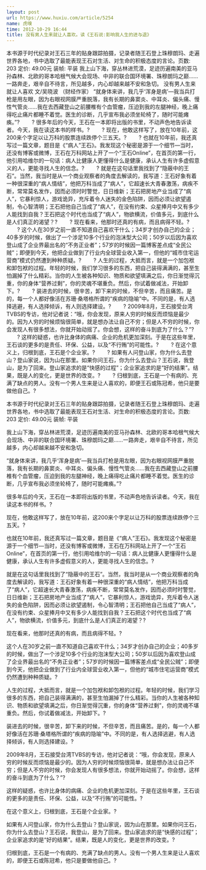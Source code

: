 ```yaml
---
layout: post
url: https://www.huxiu.com/article/5254
name: 虎嗅
time: 2012-10-29 16:44
title: 没有男人生来就让人喜欢。读《王石说:影响我人生的进与退》
---
```

本书源于时代纪录对王石三年的贴身跟踪拍摄，记录者随王石登上珠穆朗玛、走遍世界各地，书中选取了最能表现王石对生活、对生命的积极态度的言论。页数: 203 定价: 49.00元 装帧: 平装 我上山下海，穿丛林进荒漠，足迹历遍南美的亚马孙森林、北欧的哥本哈根气候大会现场、中非的联合国环境署、珠穆朗玛之巅……一路奔走，艰辛自不待言，所见越多，内心却越来越不安和急切。 没有男人生来就让人喜欢 文/吴晓波 （财经作家） “就身体来讲，我几乎‘浑身是病’—我当兵打枪是用左眼，因为右眼视网膜严重脱落，我有长期的鼻窦炎、中耳炎、偏头痛、慢性气管炎……我在去西藏登山之前腰椎有个血管瘤，压迫到我的左腿神经，晚上痛得吃止痛片都睡不着觉。医生的诊断，几乎宣布我必须坐轮椅了，随时可能瘫痪。”? 　　? 很多年后的今天，王石在一本即将出版的书里，不动声色地告诉读者。今天，我在读这本书的样书。? 　　? 现在，他敢这样写了，放在10年前，这200来个字足以让万科的股票连续跌停个三五天。? 　　? 也就在10年前，我还真写过一篇文章，题目是《“病人”王石》。我发现这个秘密是源于一个细节—当时，还没有博客或微博，王石在万科网站上开了一个“王石Online”，在首页的第一行，他引用哈维尔的一句话：病人比健康人更懂得什么是健康，承认人生有许多虚假意义的人，更能寻找人生的信念。? 　　? 就是在这句话里我找到了“隐蔽中的王石”。当然，我当时是从一个商业观察者的角度去解读的，我写道：王石好象有着一种很深重的“病人情结”，他把万科当成了“病人”，它超速长大青春激荡，病疾不断，常常莫名发作，因而必须时时警觉，日日维新；王石把房地产业当成了“病人”，它暴利惊人，游戏诡异，充斥着令人迷失的金色陷阱，因而必须让欲望遏制，令心智清明；王石把他自己当成了“病人”，在没有约束、众星捧月中又有多少人能找到自我？王石把这个时代也当成了“病人”，物欲横流，价值多元，到底什么是人们真正的渴望？? 　　? 现在看来，他那时还真的有病，而且病得不轻。? 　　? 这个人在30岁之前一直不知道自己喜欢干什么；34岁才创办自己的企业；40多岁的时候，做出了一个涉足10多个行业的泡沫型大公司；50岁以后因为喜欢登山成了企业界最出名的“不务正业者”；57岁的时候因一篇博客差点成“全民公贼”；即便到今天，他把企业做到了行业内全球营业收入第一，但他的“城市住宅运营商”模式仍然遭到种种质疑。? 　　? 人生的过程，大抵而言，就是一个加包袱和卸包袱的过程。年轻的时候，我们学习很多的东西，把自己装得满满的，甚至生怕漏掉了什么精彩。当你的人生被各种知识、物质和欲望填满之后，你日渐觉得沉重，你的身体“营养过剩”，你的灵魂不堪重负。然后，你试着做减法，开始卸下。? 　　? 装进去的时候，很辛苦，卸下来的时候，不但辛苦，而且痛苦。是的，每一个人都好像活在苏珊·桑塔格所谓的“疾病的隐喻”中。不同的是，有人选择逃避，有人选择倾诉，有人则选择建设。? 　　? 2009年8月，王石接受台湾TVBS的专访，他对记者说：“哦，你会发现，原来人穷的时候反而烦恼是最少的。因为人穷的时候烦恼很简单，就是想办法让自己不穷；但是人不穷的时候，你会发现人有很多想法，你就开始动摇了。你会想，这样的奋斗到底为了什么？”? 　　? 这样的疑惑，也许比身体的病痛、企业的危机更加深刻。于是在这些年里，王石谈的更多的是责任、环保、公益，以及“不行贿”的可能性。? 　　? 在这个意义上，归根到底，王石是个企业家。? 　　? 如果有人问登山家，你为什么去登山？登山家说，因为山在那里。如果你问王石，你为什么去登山？王石说，我登山，是为了回来。登山家追求的是“快感的过程”；企业家追求的是“好的结果”。结果，既是人的变化，更是世界的改变。? 　　? 归根到底，王石是一个有病的、充满了缺点的男人。没有一个男人生来是让人喜欢的，即便王石或陈冠希，他只是要做他自己。?

本书源于时代纪录对王石三年的贴身跟踪拍摄，记录者随王石登上珠穆朗玛、走遍世界各地，书中选取了最能表现王石对生活、对生命的积极态度的言论。页数: 203 定价: 49.00元 装帧: 平装

我上山下海，穿丛林进荒漠，足迹历遍南美的亚马孙森林、北欧的哥本哈根气候大会现场、中非的联合国环境署、珠穆朗玛之巅……一路奔走，艰辛自不待言，所见越多，内心却越来越不安和急切。

“就身体来讲，我几乎‘浑身是病’—我当兵打枪是用左眼，因为右眼视网膜严重脱落，我有长期的鼻窦炎、中耳炎、偏头痛、慢性气管炎……我在去西藏登山之前腰椎有个血管瘤，压迫到我的左腿神经，晚上痛得吃止痛片都睡不着觉。医生的诊断，几乎宣布我必须坐轮椅了，随时可能瘫痪。”?

很多年后的今天，王石在一本即将出版的书里，不动声色地告诉读者。今天，我在读这本书的样书。?

现在，他敢这样写了，放在10年前，这200来个字足以让万科的股票连续跌停个三五天。?

也就在10年前，我还真写过一篇文章，题目是《“病人”王石》。我发现这个秘密是源于一个细节—当时，还没有博客或微博，王石在万科网站上开了一个“王石Online”，在首页的第一行，他引用哈维尔的一句话：病人比健康人更懂得什么是健康，承认人生有许多虚假意义的人，更能寻找人生的信念。?

就是在这句话里我找到了“隐蔽中的王石”。当然，我当时是从一个商业观察者的角度去解读的，我写道：王石好象有着一种很深重的“病人情结”，他把万科当成了“病人”，它超速长大青春激荡，病疾不断，常常莫名发作，因而必须时时警觉，日日维新；王石把房地产业当成了“病人”，它暴利惊人，游戏诡异，充斥着令人迷失的金色陷阱，因而必须让欲望遏制，令心智清明；王石把他自己当成了“病人”，在没有约束、众星捧月中又有多少人能找到自我？王石把这个时代也当成了“病人”，物欲横流，价值多元，到底什么是人们真正的渴望？?

现在看来，他那时还真的有病，而且病得不轻。?

这个人在30岁之前一直不知道自己喜欢干什么；34岁才创办自己的企业；40多岁的时候，做出了一个涉足10多个行业的泡沫型大公司；50岁以后因为喜欢登山成了企业界最出名的“不务正业者”；57岁的时候因一篇博客差点成“全民公贼”；即便到今天，他把企业做到了行业内全球营业收入第一，但他的“城市住宅运营商”模式仍然遭到种种质疑。?

人生的过程，大抵而言，就是一个加包袱和卸包袱的过程。年轻的时候，我们学习很多的东西，把自己装得满满的，甚至生怕漏掉了什么精彩。当你的人生被各种知识、物质和欲望填满之后，你日渐觉得沉重，你的身体“营养过剩”，你的灵魂不堪重负。然后，你试着做减法，开始卸下。?

装进去的时候，很辛苦，卸下来的时候，不但辛苦，而且痛苦。是的，每一个人都好像活在苏珊·桑塔格所谓的“疾病的隐喻”中。不同的是，有人选择逃避，有人选择倾诉，有人则选择建设。?

2009年8月，王石接受台湾TVBS的专访，他对记者说：“哦，你会发现，原来人穷的时候反而烦恼是最少的。因为人穷的时候烦恼很简单，就是想办法让自己不穷；但是人不穷的时候，你会发现人有很多想法，你就开始动摇了。你会想，这样的奋斗到底为了什么？”?

这样的疑惑，也许比身体的病痛、企业的危机更加深刻。于是在这些年里，王石谈的更多的是责任、环保、公益，以及“不行贿”的可能性。?

在这个意义上，归根到底，王石是个企业家。?

如果有人问登山家，你为什么去登山？登山家说，因为山在那里。如果你问王石，你为什么去登山？王石说，我登山，是为了回来。登山家追求的是“快感的过程”；企业家追求的是“好的结果”。结果，既是人的变化，更是世界的改变。?

归根到底，王石是一个有病的、充满了缺点的男人。没有一个男人生来是让人喜欢的，即便王石或陈冠希，他只是要做他自己。?

